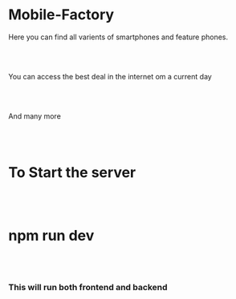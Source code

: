 # Mobile-Factory

<p>Here you can find all varients of smartphones and feature phones.</p><br></br>
<p>You can access the best deal in the internet om a current day</p><br></br>
<p>And many more</p><br></br>

<h1>To Start the server</h1><br></br>
<h1>npm run dev</h1><br></br>
<h3>This will run both frontend and backend</h3>